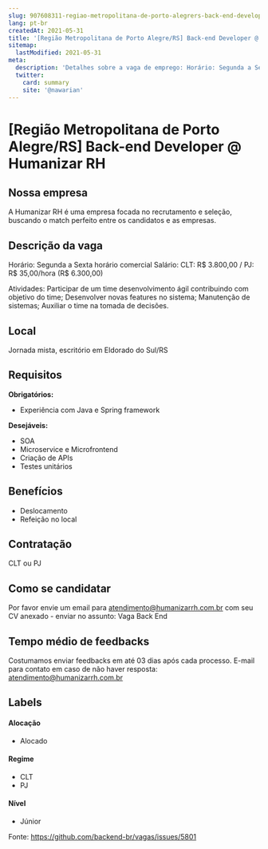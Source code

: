 ```yaml
---
slug: 907608311-regiao-metropolitana-de-porto-alegrers-back-end-developer-at-humanizar-rh
lang: pt-br
createdAt: 2021-05-31
title: '[Região Metropolitana de Porto Alegre/RS] Back-end Developer @ Humanizar RH - Vaga de Emprego'
sitemap:
  lastModified: 2021-05-31
meta:
  description: 'Detalhes sobre a vaga de emprego: Horário: Segunda a Sexta horário comercial Salário: CLT: R$ 3.800,00 / PJ: R$ 35,00/hora (R$ 6.300,00) Atividades: Participar de um time desenvolvimento ágil contribuindo com objetivo do time; Desenvolver novas features no sistema; Manutenção de sistemas; Auxiliar o time na tomada de decisões.'
  twitter:
    card: summary
    site: '@nawarian'
---
```


# [Região Metropolitana de Porto Alegre/RS] Back-end Developer @ Humanizar RH

## Nossa empresa

A Humanizar RH é uma empresa focada no recrutamento e seleção, buscando o match perfeito entre os candidatos e as empresas. 

## Descrição da vaga

Horário: Segunda a Sexta horário comercial
Salário: CLT: R$ 3.800,00 / PJ: R$ 35,00/hora (R$ 6.300,00)

Atividades:
Participar de um time desenvolvimento ágil contribuindo com objetivo do time;
Desenvolver novas features no sistema;
Manutenção de sistemas;
Auxiliar o time na tomada de decisões.

## Local

Jornada mista, escritório em Eldorado do Sul/RS

## Requisitos

**Obrigatórios:**
- Experiência com Java e Spring framework


**Desejáveis:**
- SOA
- Microservice e Microfrontend
- Criação de APIs
- Testes unitários

## Benefícios

- Deslocamento
- Refeição no local


## Contratação

CLT ou PJ 

## Como se candidatar

Por favor envie um email para atendimento@humanizarrh.com.br com seu CV anexado - enviar no assunto: Vaga Back End

## Tempo médio de feedbacks

Costumamos enviar feedbacks em até 03 dias após cada processo.
E-mail para contato em caso de não haver resposta: atendimento@humanizarrh.com.br

## Labels

#### Alocação
- Alocado


#### Regime
- CLT
- PJ

#### Nível
- Júnior





Fonte: https://github.com/backend-br/vagas/issues/5801